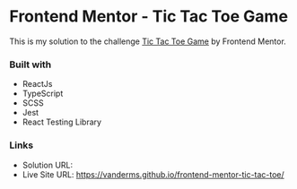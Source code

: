 # Frontend Mentor - Tic Tac Toe Game


This is my solution to the challenge [Tic Tac Toe Game](https://www.frontendmentor.io/challenges/tic-tac-toe-game-Re7ZF_E2v) by Frontend Mentor.


### Built with

- ReactJs
- TypeScript
- SCSS
- Jest
- React Testing Library


### Links

- Solution URL: 
- Live Site URL: <https://vanderms.github.io/frontend-mentor-tic-tac-toe/>